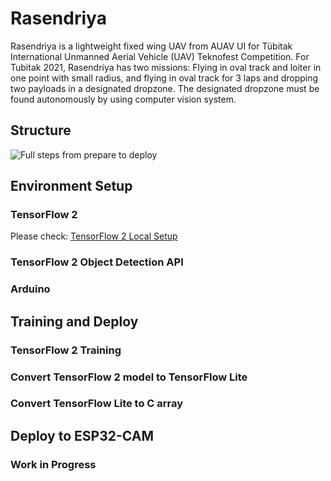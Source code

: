 # Rasendriya  
Rasendriya is a lightweight fixed wing UAV from AUAV UI for Tübitak International Unmanned Aerial Vehicle (UAV) Teknofest Competition. For Tubitak 2021, Rasendriya has two missions: Flying in oval track and loiter in one point with small radius, and flying in oval track for 3 laps and dropping two payloads in a designated dropzone. The designated dropzone must be found autonomously by using computer vision system.

## Structure 
![Full steps from prepare to deploy](https://github.com/rizkymille/rasendriya-auav-ui/blob/main/fullsteps.png)

## Environment Setup
### TensorFlow 2
Please check: [TensorFlow 2 Local Setup](https://github.com/rizkymille/rasendriya-auav-ui/blob/main/tensorflow/TENSORFLOW2_LOCALSETUP.md)
### TensorFlow 2 Object Detection API
### Arduino

## Training and Deploy
### TensorFlow 2 Training
### Convert TensorFlow 2 model to TensorFlow Lite
### Convert TensorFlow Lite to C array

## Deploy to ESP32-CAM
### Work in Progress

